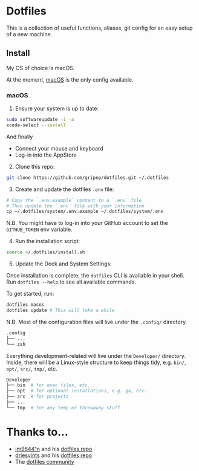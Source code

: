 # Dotfiles

This is a collection of useful functions, aliases, git config for an easy setup of a new machine.

## Install

My OS of choice is macOS.

At the moment, [macOS](#macos) is the only config available.

### macOS

1. Ensure your system is up to date:

```bash
sudo softwareupdate -i -a
xcode-select --install
```

And finally

- Connect your mouse and keyboard
- Log-in into the AppStore

2. Clone this repo:

```bash
git clone https://github.com/gripep/dotfiles.git ~/.dotfiles
```

3. Create and update the dotfiles `.env` file:

```bash
# Copy the `.env.example` content to a `.env` file
# Then update the `.env` file with your information
cp ~/.dotfiles/system/.env.example ~/.dotfiles/system/.env
```

N.B.
You might have to log-in into your GitHub account to set the `GITHUB_TOKEN` env variable.

4. Run the installation script:

```bash
source ~/.dotfiles/install.sh
```

5. Update the Dock and System Settings:

Once installation is complete, the `dotfiles` CLI is available in your shell.  
Run `dotfiles --help` to see all available commands.

To get started, run:

```bash
dotfiles macos
dotfiles update # This will take a while
```

N.B.
Most of the configuration files will live under the `.config/` directory.

```bash
.config
├── ...
└── zsh
```

Everything development-related will live under the `Developer/` directory. Inside, there will be a Linux-style structure to keep things tidy, e.g. `bin/`, `opt/`, `src/`, `tmp/`, etc.

```bash
Developer
├── bin  # for exec files, etc.
├── opt  # for optional installations, e.g. go, etc.
├── src  # for projects
├── ...
└── tmp  # for any temp or throwaway stuff
```

# Thanks to...

- [jm96441n](https://github.com/jm96441n) and his [dotfiles repo](https://github.com/jm96441n/dotfiles)
- [driesvints](https://github.com/driesvints) and his [dotfiles repo](https://github.com/driesvints/dotfiles)
- The [dotfiles community](https://dotfiles.github.io/)
